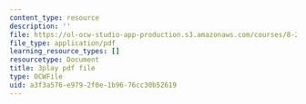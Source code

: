 ```yaml
---
content_type: resource
description: ''
file: https://ol-ocw-studio-app-production.s3.amazonaws.com/courses/8-286-the-early-universe-fall-2013/a3f3a576e9792f0e1b9676cc30b52619_moyD_yeviMY.pdf
file_type: application/pdf
learning_resource_types: []
resourcetype: Document
title: 3play pdf file
type: OCWFile
uid: a3f3a576-e979-2f0e-1b96-76cc30b52619
---
```

